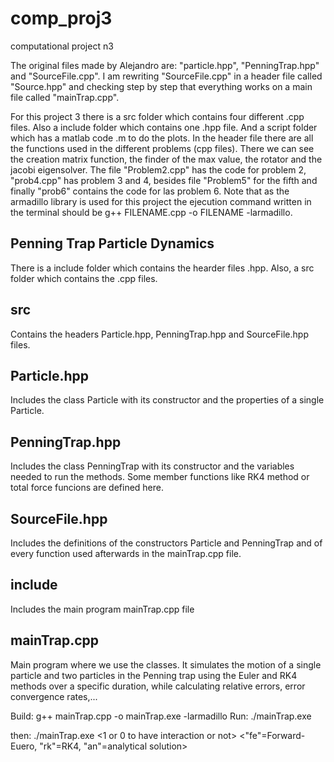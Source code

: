 # comp_proj3
computational project n3


The original files made by Alejandro are: "particle.hpp", "PenningTrap.hpp" and "SourceFile.cpp".
I am rewriting "SourceFile.cpp" in a header file called "Source.hpp" and checking step by step that everything works on a main file called "mainTrap.cpp".


For this project 3 there is a src folder which contains four different .cpp files. Also a include folder which contains one .hpp file. And a script folder which has a matlab code .m to do the plots. 
In the header file there are all the functions used in the different problems (cpp files). There we can see the creation matrix function, the finder of the max value, the rotator and the jacobi eigensolver. The file "Problem2.cpp" has the code for problem 2, "prob4.cpp" has problem 3 and 4, besides file "Problem5" for the fifth and finally "prob6" contains the code for las problem 6. Note that as the armadillo library is used for this project the ejecution command written in the terminal should be g++ FILENAME.cpp -o FILENAME -larmadillo.


Penning Trap Particle Dynamics
---------------------------
There is a include folder which contains the hearder files .hpp. Also, a src folder which contains the .cpp files.

src
------------
Contains the headers Particle.hpp, PenningTrap.hpp and SourceFile.hpp files.

Particle.hpp
---------------
Includes the class Particle with its constructor and the properties of a single Particle.

PenningTrap.hpp
---------------
Includes the class PenningTrap with its constructor and the variables needed to run the methods. Some member functions like RK4 method or total force funcions are defined here.

SourceFile.hpp
------------
Includes the definitions of the constructors Particle and PenningTrap and of every function used afterwards in the mainTrap.cpp file.

include
------------
Includes the main program mainTrap.cpp file

mainTrap.cpp
------------
Main program where we use the classes. It simulates the motion of a single particle and two particles in the Penning trap using the Euler and RK4 methods over a specific duration, while calculating relative errors, error convergence rates,...

Build: g++ mainTrap.cpp -o mainTrap.exe -larmadillo 
Run: ./mainTrap.exe 

then: ./mainTrap.exe <1 or 0 to have interaction or not> <integer number of steps> <\"fe\"=Forward-Euero, \"rk\"=RK4, \"an\"=analytical solution>

